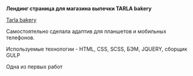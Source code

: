 
**Лендинг страница для магазина выпечки TARLA bakery**

[Tarla bakery](https://alenakono.github.io/bakery/)



Самостоятельно сделала адаптив для планшетов и мобильных телефонов.

Используемые технологии - HTML, CSS, SCSS, БЭМ, JQUERY, сборщик GULP

Одна из первых работ
